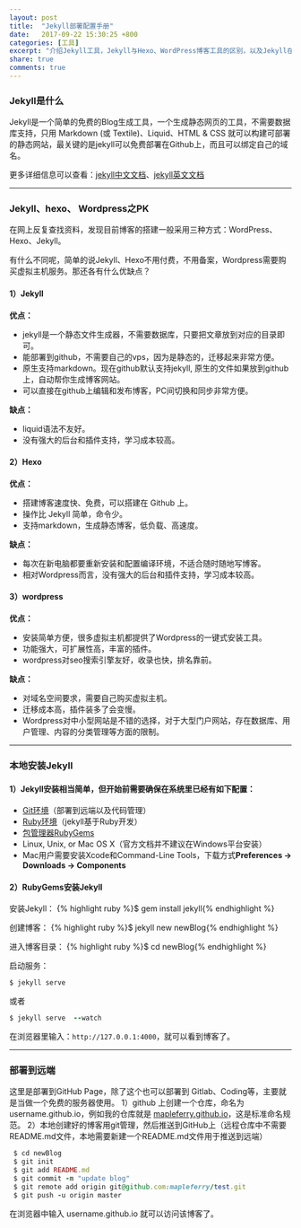 ```yaml
---
layout: post
title:  "Jekyll部署配置手册"
date:   2017-09-22 15:30:25 +800
categories: [工具]
excerpt: "介绍Jekyll工具，Jekyll与Hexo、WordPress博客工具的区别，以及Jekyll在本地安装部署和远端部署的方式。"
share: true
comments: true
---
```


### Jekyll是什么

Jekyll是一个简单的免费的Blog生成工具，一个生成静态网页的工具，不需要数据库支持，只用 Markdown (或 Textile)、Liquid、HTML & CSS 就可以构建可部署的静态网站，最关键的是jekyll可以免费部署在Github上，而且可以绑定自己的域名。

更多详细信息可以查看：[jekyll中文文档](http://jekyll.com.cn/)、[jekyll英文文档](https://jekyllrb.com/)

<!--more-->
---
### Jekyll、hexo、 Wordpress之PK ###
在网上反复查找资料，发现目前博客的搭建一般采用三种方式：WordPress、Hexo、Jekyll。

有什么不同呢，简单的说Jekyll、Hexo不用付费，不用备案，Wordpress需要购买虚拟主机服务。那还各有什么优缺点？
#### 1）Jekyll
**优点：**
* jekyll是一个静态文件生成器，不需要数据库，只要把文章放到对应的目录即可。
* 能部署到github，不需要自己的vps，因为是静态的，迁移起来非常方便。
* 原生支持markdown。现在github默认支持jekyll, 原生的文件如果放到github上，自动帮你生成博客网站。
* 可以直接在github上编辑和发布博客，PC间切换和同步非常方便。

**缺点：**
* liquid语法不友好。
* 没有强大的后台和插件支持，学习成本较高。

#### 2）Hexo
**优点：**
* 搭建博客速度快、免费，可以搭建在 Github 上。
* 操作比 Jekyll 简单，命令少。
* 支持markdown，生成静态博客，低负载、高速度。
  
**缺点：**
* 每次在新电脑都要重新安装和配置编译环境，不适合随时随地写博客。
* 相对Wordpress而言，没有强大的后台和插件支持，学习成本较高。

#### 3）wordpress
**优点：**
* 安装简单方便，很多虚拟主机都提供了Wordpress的一键式安装工具。
* 功能强大，可扩展性高，丰富的插件。
* wordpress对seo搜索引擎友好，收录也快，排名靠前。

**缺点：**
* 对域名空间要求，需要自己购买虚拟主机。
* 迁移成本高，插件装多了会变慢。
* Wordpress对中小型网站是不错的选择，对于大型门户网站，存在数据库、用户管理、内容的分类管理等方面的限制。

---

### 本地安装Jekyll
#### 1）Jekyll安装相当简单，但开始前需要确保在系统里已经有如下配置：
- [Git环境](https://git-scm.com/downloads)（部署到远端以及代码管理）
- [Ruby环境](https://www.ruby-lang.org/en/downloads/)（jekyll基于Ruby开发）
- [包管理器RubyGems](https://rubygems.org/pages/download/)
- Linux, Unix, or Mac OS X（官方文档并不建议在Windows平台安装）
- Mac用户需要安装Xcode和Command-Line Tools，下载方式**Preferences → Downloads → Components**

#### 2）RubyGems安装Jekyll
安装Jekyll：
{% highlight ruby %}$ gem install jekyll{% endhighlight %}

创建博客：
{% highlight ruby %}$ jekyll new newBlog{% endhighlight %}

进入博客目录：
{% highlight ruby %}$ cd newBlog{% endhighlight %}

启动服务：
~~~ ruby 
$ jekyll serve 
~~~
或者
~~~ ruby 
$ jekyll serve  --watch
~~~

在浏览器里输入：`http://127.0.0.1:4000`，就可以看到博客了。

---

### 部署到远端
这里是部署到GitHub Page，除了这个也可以部署到 Gitlab、Coding等，主要就是当做一个免费的服务器使用。
1）github 上创建一个仓库，命名为 username.github.io，例如我的仓库就是 [mapleferry.github.io](https://mapleferry.github.io)，这是标准命名规范。
2）本地创建好的博客用git管理，然后推送到GitHub上（远程仓库中不需要README.md文件，本地需要新建一个README.md文件用于推送到远端）
~~~ ruby
 $ cd newBlog
 $ git init
 $ git add README.md
 $ git commit -m "update blog"
 $ git remote add origin git@github.com:mapleferry/test.git
 $ git push -u origin master
~~~
 
在浏览器中输入 username.github.io 就可以访问该博客了。




[jekyll]:      http://jekyllrb.com
[jekyll-gh]:   https://github.com/jekyll/jekyll
[jekyll-help]: https://github.com/jekyll/jekyll-help
